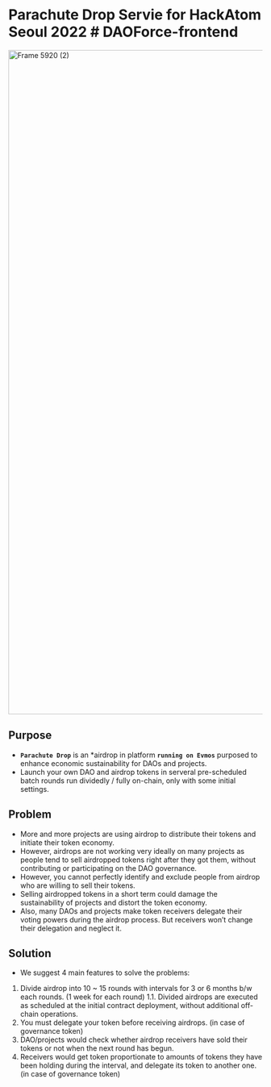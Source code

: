 # Parachute Drop Servie for HackAtom Seoul 2022 # DAOForce-frontend

<img width="1318" alt="Frame 5920 (2)" src="https://user-images.githubusercontent.com/81923229/182012073-05938c39-d2ce-4967-836e-643ba810d5bf.png">

## Purpose

- **`Parachute Drop`** is an \*airdrop in platform **`running on Evmos`** purposed to enhance economic sustainability for DAOs and projects.
- Launch your own DAO and airdrop tokens in serveral pre-scheduled batch rounds run dividedly / fully on-chain, only with some initial settings.

## Problem

- More and more projects are using airdrop to distribute their tokens and initiate their token economy.
- However, airdrops are not working very ideally on many projects as people tend to sell airdropped tokens right after they got them, without contributing or participating on the DAO governance.
- However, you cannot perfectly identify and exclude people from airdrop who are willing to sell their tokens.
- Selling airdropped tokens in a short term could damage the sustainability of projects and distort the token economy.
- Also, many DAOs and projects make token receivers delegate their voting powers during the airdrop process. But receivers won’t change their delegation and neglect it.

## Solution

- We suggest 4 main features to solve the problems:

1. Divide airdrop into 10 ~ 15 rounds with intervals for 3 or 6 months b/w each rounds. (1 week for each round)
   1.1. Divided airdrops are executed as scheduled at the initial contract deployment, without additional off-chain operations.
2. You must delegate your token before receiving airdrops. (in case of governance token)
3. DAO/projects would check whether airdrop receivers have sold their tokens or not when the next round has begun.
4. Receivers would get token proportionate to amounts of tokens they have been holding during the interval, and delegate its token to another one. (in case of governance token)
